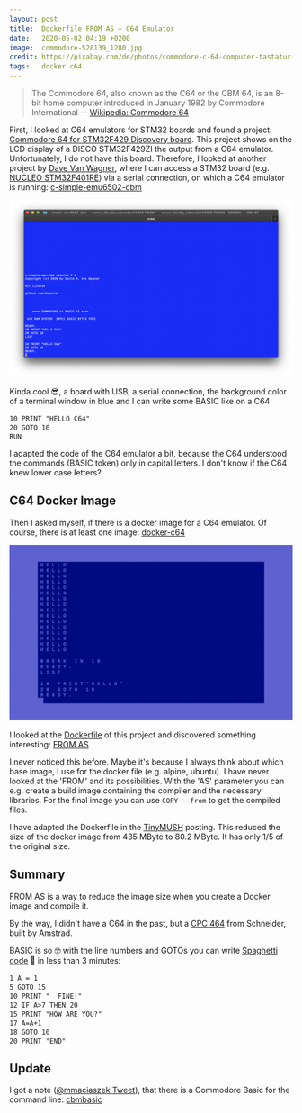 ```yaml
---
layout: post
title:  Dockerfile FROM AS — C64 Emulator
date:   2020-05-02 04:19 +0200
image:  commodore-528139_1280.jpg
credit: https://pixabay.com/de/photos/commodore-c-64-computer-tastatur-528139/
tags:   docker c64
---
```


> The Commodore 64, also known as the C64 or the CBM 64, is an 8-bit home computer introduced in January 1982 by Commodore International -- [Wikipedia: Commodore 64]

First, I looked at C64 emulators for STM32 boards and found a project: [Commodore 64 for STM32F429 Discovery board]. This project shows on the LCD display of a DISCO STM32F429ZI the output from a C64 emulator. Unfortunately, I do not have this board. Therefore, I looked at another project by [Dave Van Wagner], where I can access a STM32 board (e.g. [NUCLEO STM32F401RE]) via a serial connection, on which a C64 emulator is running: [c-simple-emu6502-cbm]

![C64 emulator in terminal](/images/c-simple-emu-cbm.png)

Kinda cool 😎, a board with USB, a serial connection, the background color of a terminal window in blue and I can write some BASIC like on a C64:

```BASIC
10 PRINT "HELLO C64"
20 GOTO 10
RUN
```

I adapted the code of the C64 emulator a bit, because the C64 understood the commands (BASIC token) only in capital letters. I don't know if the C64 knew lower case letters?

## C64 Docker Image

Then I asked myself, if there is a docker image for a C64 emulator. Of course, there is at least one image: [docker-c64]

![C64 Emulator in Docker](/images/c64-docker.png)

I looked at the [Dockerfile] of this project and discovered something interesting: [FROM AS]

I never noticed this before. Maybe it's because I always think about which base image, I use for the docker file (e.g. alpine, ubuntu). I have never looked at the 'FROM' and its possibilities. With the 'AS' parameter you can e.g. create a build image containing the compiler and the necessary libraries. For the final image you can use `COPY --from` to get the compiled files.

I have adapted the Dockerfile in the [TinyMUSH] posting. This reduced the size of the docker image from 435 MByte to 80.2 MByte. It has only 1/5 of the original size.

## Summary

FROM AS is a way to reduce the image size when you create a Docker image and compile it.

By the way, I didn't have a C64 in the past, but a [CPC 464] from Schneider, built by Amstrad.

BASIC is so 🤓 with the line numbers and GOTOs you can write [Spaghetti code] 🍝 in less than 3 minutes:

```BASIC
1 A = 1
5 GOTO 15
10 PRINT "  FINE!"
12 IF A>7 THEN 20
15 PRINT "HOW ARE YOU?"
17 A=A+1
18 GOTO 10
20 PRINT "END"
```

## Update

I got a note ([@mmaciaszek Tweet]), that there is a Commodore Basic for the command line: [cbmbasic]

[Wikipedia: Commodore 64]: https://en.wikipedia.org/wiki/Commodore_64
[Commodore 64 for STM32F429 Discovery board]: https://techwithdave.davevw.com/2020/04/commodore-64-for-stm32f429-discovery.html
[NUCLEO STM32F401RE]: https://www.st.com/en/evaluation-tools/nucleo-f401re.html
[Dave Van Wagner]: https://github.com/davervw
[c-simple-emu6502-cbm]: https://github.com/choas/c-simple-emu6502-cbm
[docker-c64]: https://github.com/floooh/docker-c64
[Dockerfile]: https://github.com/floooh/docker-c64/blob/master/Dockerfile
[BASIC token]: https://www.c64-wiki.com/wiki/BASIC_token
[TinyMUSH]: /2020/04/14/dvorak-game-tinymush/
[CPC 464]: https://en.wikipedia.org/wiki/Amstrad_CPC_464
[FROM AS]: https://docs.docker.com/engine/reference/builder/#from
[Spaghetti code]: https://en.wikipedia.org/wiki/Spaghetti_code
[@mmaciaszek Tweet]: https://twitter.com/mmaciaszek/status/1256576102530719744
[cbmbasic]: https://github.com/mist64/cbmbasic

